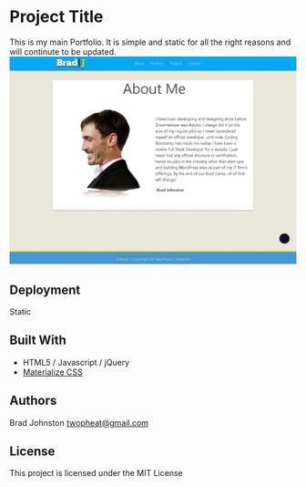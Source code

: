 # Project Title

This is my main Portfolio. It is simple and static for all the right reasons and will continute to be updated.
<img src="assets/images/thumbnail.JPG">

## Deployment

Static

## Built With

* HTML5 / Javascript / jQuery
* [Materialize CSS](https://materializecss.com/)

## Authors

Brad Johnston twopheat@gmail.com

## License

This project is licensed under the MIT License
